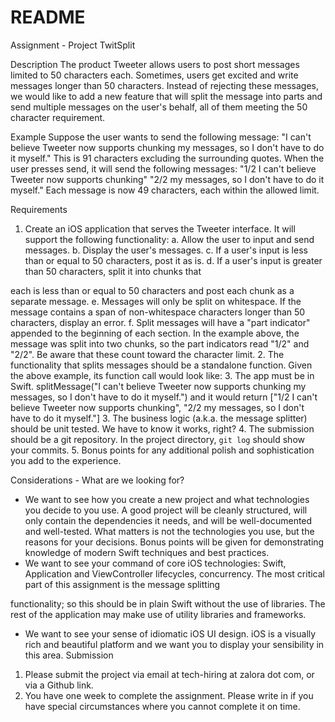 # README #
Assignment - Project TwitSplit

Description
The product Tweeter allows users to post short messages limited to 50
characters each.
Sometimes, users get excited and write messages longer than 50 characters.
Instead of rejecting these messages, we would like to add a new feature that will
split the message into parts and send multiple messages on the user's behalf,
all of them meeting the 50 character requirement.

Example
Suppose the user wants to send the following message:
"I can't believe Tweeter now supports chunking my messages, so I
don't have to do it myself."
This is 91 characters excluding the surrounding quotes. When the user presses
send, it will send the following messages:
"1/2 I can't believe Tweeter now supports chunking"
"2/2 my messages, so I don't have to do it myself."
Each message is now 49 characters, each within the allowed limit.

Requirements
1. Create an iOS application that serves the Tweeter interface. It will support
the following functionality:
a. Allow the user to input and send messages.
b. Display the user's messages.
c. If a user's input is less than or equal to 50 characters, post it as is.
d. If a user's input is greater than 50 characters, split it into chunks that

each is less than or equal to 50 characters and post each chunk as a separate
message.
e. Messages will only be split on whitespace. If the message contains a span
of non-whitespace characters longer than 50 characters, display an error.
f. Split messages will have a "part indicator" appended to the beginning of
each section. In the example above, the message was split into two chunks, so
the part indicators read "1/2" and "2/2". Be aware that these count toward the
character limit.
2. The functionality that splits messages should be a standalone function.
Given the above example, its function call would look like:
3. The app must be in Swift.
splitMessage("I can't believe Tweeter now supports chunking my
messages, so I don't have to do it myself.")
and it would return
["1/2 I can't believe Tweeter now supports chunking", "2/2 my
messages, so I don't have to do it myself."]
3. The business logic (a.k.a. the message splitter) should be unit tested. We
have to know it works, right?
4. The submission should be a git repository. In the project directory, `git log` should
show your commits.
5. Bonus points for any additional polish and sophistication you add to the experience.

Considerations - What are we looking for?
- We want to see how you create a new project and what technologies you decide
to you use. A good project will be cleanly structured, will only contain the
dependencies it needs, and will be well-documented and well-tested. What matters
is not the technologies you use, but the reasons for your decisions. Bonus
points will be given for demonstrating knowledge of modern Swift techniques
and best practices.
- We want to see your command of core iOS technologies: Swift, Application and ViewController
lifecycles, concurrency.
The most critical part of this assignment is the message splitting

functionality; so this should be in plain Swift without the use of
libraries. The rest of the application may make use of utility libraries and
frameworks.
- We want to see your sense of idiomatic iOS UI design. iOS is a visually rich and beautiful
platform and we want you to display your sensibility in this area.
Submission

1. Please submit the project via email at tech-hiring at zalora dot com, or via
a Github link.
2. You have one week to complete the assignment. Please write in if you have
special circumstances where you cannot complete it on time.